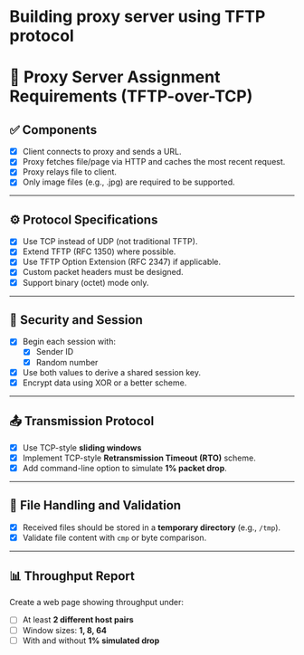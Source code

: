 # Building proxy server using TFTP protocol

# 📄 Proxy Server Assignment Requirements (TFTP-over-TCP)

## ✅ Components

- [X] Client connects to proxy and sends a URL.
- [X] Proxy fetches file/page via HTTP and caches the most recent request.
- [X] Proxy relays file to client.
- [X] Only image files (e.g., .jpg) are required to be supported.

---

## ⚙️ Protocol Specifications

- [X] Use TCP instead of UDP (not traditional TFTP).
- [X] Extend TFTP (RFC 1350) where possible.
- [X] Use TFTP Option Extension (RFC 2347) if applicable.
- [X] Custom packet headers must be designed.
- [X] Support binary (octet) mode only.

---

## 🔐 Security and Session

- [X] Begin each session with:
  - [X] Sender ID
  - [X] Random number
- [X] Use both values to derive a shared session key.
- [X] Encrypt data using XOR or a better scheme.

---

## 📤 Transmission Protocol

- [X] Use TCP-style **sliding windows**
- [X] Implement TCP-style **Retransmission Timeout (RTO)** scheme.
- [X] Add command-line option to simulate **1% packet drop**.

---

## 🧪 File Handling and Validation

- [X] Received files should be stored in a **temporary directory** (e.g., `/tmp`).
- [X] Validate file content with `cmp` or byte comparison.

---

## 📊 Throughput Report

Create a web page showing throughput under:
- [ ] At least **2 different host pairs**
- [ ] Window sizes: **1, 8, 64**
- [ ] With and without **1% simulated drop**